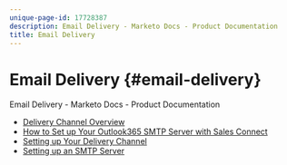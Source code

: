 ```yaml
---
unique-page-id: 17728387
description: Email Delivery - Marketo Docs - Product Documentation
title: Email Delivery
---
```


# Email Delivery {#email-delivery}

Email Delivery - Marketo Docs - Product Documentation

* [Delivery Channel Overview](email-delivery/delivery-channel-overview.md)
* [How to Set up Your Outlook365 SMTP Server with Sales Connect](email-delivery/how-to-set-up-your-outlook365-smtp-server-with-sales-connect.md)
* [Setting up Your Delivery Channel](email-delivery/setting-up-your-delivery-channel.md)
* [Setting up an SMTP Server](email-delivery/setting-up-an-smtp-server.md)

